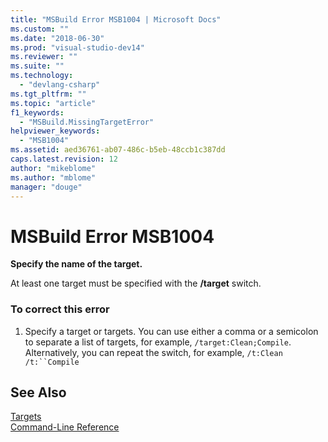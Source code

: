 ```yaml
---
title: "MSBuild Error MSB1004 | Microsoft Docs"
ms.custom: ""
ms.date: "2018-06-30"
ms.prod: "visual-studio-dev14"
ms.reviewer: ""
ms.suite: ""
ms.technology: 
  - "devlang-csharp"
ms.tgt_pltfrm: ""
ms.topic: "article"
f1_keywords: 
  - "MSBuild.MissingTargetError"
helpviewer_keywords: 
  - "MSB1004"
ms.assetid: aed36761-ab07-486c-b5eb-48ccb1c387dd
caps.latest.revision: 12
author: "mikeblome"
ms.author: "mblome"
manager: "douge"
---
```

# MSBuild Error MSB1004
**Specify the name of the target.**  
  
 At least one target must be specified with the **/target** switch.  
  
### To correct this error  
  
1.  Specify a target or targets. You can use either a comma or a semicolon to separate a list of targets, for example, `/target:Clean;Compile`. Alternatively, you can repeat the switch, for example, `/t:Clean /t:``Compile`  
  
## See Also  
 [Targets](../msbuild/msbuild-targets.md)   
 [Command-Line Reference](../msbuild/msbuild-command-line-reference.md)